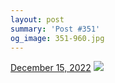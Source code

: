 ```yaml
---
layout: post
summary: 'Post #351'
og_image: 351-960.jpg
---
```


<p>
  <time>
    <a href="/351">December 15, 2022</a>
  </time>
  <a href="/351">
    <img src="{{ site.assets_url }}/351-480.jpg" srcset="{{ site.assets_url }}/351-240.jpg 240w, {{ site.assets_url }}/351-480.jpg 480w, {{ site.assets_url }}/351-720.jpg 720w, {{ site.assets_url }}/351-960.jpg 960w" sizes="(min-width: 700px) 50vw, calc(100vw - 2rem)" />
  </a>
</p>
